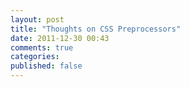 ```yaml
---
layout: post
title: "Thoughts on CSS Preprocessors"
date: 2011-12-30 00:43
comments: true
categories: 
published: false
---
```

